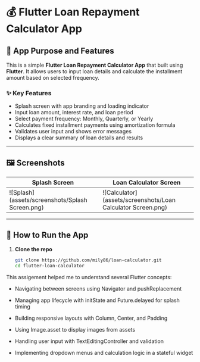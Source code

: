 # 💰 Flutter Loan Repayment Calculator App

## 📱 App Purpose and Features

This is a simple **Flutter Loan Repayment Calculator App** that built using **Flutter**. It allows users to input loan details and calculate the installment amount based on selected frequency.

### ✨ Key Features

- Splash screen with app branding and loading indicator  
- Input loan amount, interest rate, and loan period  
- Select payment frequency: Monthly, Quarterly, or Yearly  
- Calculates fixed installment payments using amortization formula  
- Validates user input and shows error messages  
- Displays a clear summary of loan details and results

---

## 🖼️ Screenshots

| Splash Screen | Loan Calculator Screen |
|---------------|------------------------|
| ![Splash](assets/screenshots/Splash Screen.png) | ![Calculator](assets/screenshots/Loan Calculator Screen.png) |

---

## 🚀 How to Run the App

1. **Clone the repo**
   ```bash
   git clone https://github.com/mily86/loan-calculator.git
   cd flutter-loan-calculator


This assigement helped me to understand several Flutter concepts:

- Navigating between screens using Navigator and pushReplacement

- Managing app lifecycle with initState and Future.delayed for splash timing

- Building responsive layouts with Column, Center, and Padding

- Using Image.asset to display images from assets

- Handling user input with TextEditingController and validation

- Implementing dropdown menus and calculation logic in a stateful widget